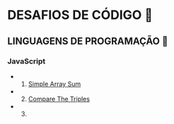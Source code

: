# DESAFIOS DE CÓDIGO :rocket:

## LINGUAGENS DE PROGRAMAÇÃO :robot:

### JavaScript
- 1. [Simple Array Sum](https://www.hackerrank.com/challenges/simple-array-sum/problem?isFullScreen=true)
- 2. [Compare The Triples](https://www.hackerrank.com/challenges/compare-the-triplets/problem?isFullScreen=true)
- 3. 


